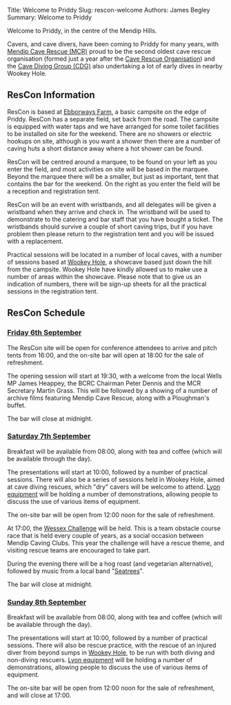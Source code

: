 Title: Welcome to Priddy
Slug: rescon-welcome
Authors: James Begley
Summary: Welcome to Priddy

Welcome to Priddy, in the centre of the Mendip Hills.

Cavers, and cave divers, have been coming to Priddy for many years, with [Mendip Cave Rescue (MCR)](https://www.mendipcaverescue.org) proud to be the second oldest cave rescue organisation (formed just a year after the [Cave Rescue Organisation](https://www.cro.org.uk)) and the [Cave Diving Group (CDG)](https://cavedivinggroup.org.uk) also undertaking a lot of early dives in nearby Wookey Hole.

## ResCon Information

ResCon is based at [Ebborways Farm](https://ebborwaysfarm.co.uk/camp-site/), a basic campsite on the edge of Priddy. ResCon has a separate field, set back from the road. The campsite is equipped with water taps and we have arranged for some toilet facilities to be installed on site for the weekend. There are no showers or electric hookups on site, although is you want a shower then there are a number of caving huts a short distance away where a hot shower can be found.

ResCon will be centred around a marquee, to be found on your left as you enter the field, and most activities on site will be based in the marquee. Beyond the marquee there will be a smaller, but just as important, tent that contains the bar for the weekend. On the right as you enter the field will be a reception and registration tent.

ResCon will be an event with wristbands, and all delegates will be given a wristband when they arrive and check in. The wristband will be used to demonstrate to the catering and bar staff that you have bought a ticket. The wristbands should survive a couple of short caving trips, but if you have problem then please return to the registration tent and you will be issued with a replacement.

Practical sessions will be located in a number of local caves, with a number of sessions based at [Wookey Hole](https://www.wookey.co.uk), a showcave based just down the hill from the campsite. Wookey Hole have kindly allowed us to make use a number of areas within the showcave. Please note that to give us an indication of numbers, there will be sign-up sheets for all the practical sessions in the registration tent.

## ResCon Schedule

### [Friday 6th September](../rescon-friday)

The ResCon site will be open for conference attendees to arrive and pitch tents from 16:00, and the on-site bar will open at 18:00 for the sale of refreshment.

The opening session will start at 19:30, with a welcome from the local Wells MP James Heappey, the BCRC Chairman Peter Dennis and the MCR Secretary Martin Grass. This will be followed by a showing of a number of archive films featuring Mendip Cave Rescue, along with a Ploughman's buffet.

The bar will close at midnight.

### [Saturday 7th September](../rescon-saturday)

Breakfast will be available from 08:00, along with tea and coffee (which will be available through the day).

The presentations will start at 10:00, followed by a number of practical sessions. There will also be a series of sessions held in Wookey Hole, aimed at cave diving rescues, which "dry" cavers will be welcome to attend. [Lyon equipment](https://lyon.co.uk/) will be holding a number of  demonstrations, allowing people to discuss the use of various items of equipment.

The on-site bar will be open from 12:00 noon for the sale of refreshment.

At 17:00, the [Wessex Challenge](https://www.facebook.com/groups/WessexChallengeEvent/) will be held. This is a team obstacle course race that is held every couple of years, as a social occasion between Mendip Caving Clubs. This year the challenge will have a rescue theme, and visiting rescue teams are encouraged to take part.

During the evening there will be a hog roast (and vegetarian alternative), followed by music from a local band "[Seatrees](https://www.facebook.com/seatreesmusic/)".

The bar will close at midnight.

### [Sunday 8th September](../rescon-sunday)

Breakfast will be available from 08:00, along with tea and coffee (which will be available through the day).

The presentations will start at 10:00, followed by a number of practical sessions. There will also be rescue practice, with the rescue of an injured diver from beyond sumps in [Wookey Hole](https://www.wookey.co.uk), to be run with both diving and non-diving rescuers. [Lyon equipment](https://lyon.co.uk/) will be holding a number of  demonstrations, allowing people to discuss the use of various items of equipment.

The on-site bar will be open from 12:00 noon for the sale of refreshment, and will close at 17:00.

